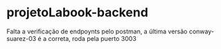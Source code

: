 # projetoLabook-backend

Falta a verificação de endpoynts pelo postman, a última versão conway-suarez-03 é a correta, roda pela puerto 3003
